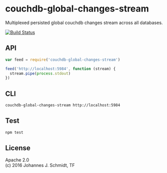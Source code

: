 # couchdb-global-changes-stream
Multiplexed persisted global couchdb changes stream across all databases.

[![Build
Status](https://travis-ci.org/jo/couchdb-view-cache-stream.svg?branch=master)](https://travis-ci.org/jo/couchdb-view-cache-stream)

## API
```js
var feed = require('couchdb-global-changes-stream')

feed('http://localhost:5984', function (stream) {
  stream.pipe(process.stdout)
})
```

## CLI
```sh
couchdb-global-changes-stream http://localhost:5984
```

## Test
```sh
npm test
```

## License
Apache 2.0  
(c) 2016 Johannes J. Schmidt, TF
